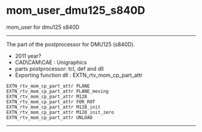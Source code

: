 # mom_user_dmu125_s840D
 mom_user for dmu125 s840D

____

The part of the postprocessor for DMU125 (s840D).
- 2011 year?
- CAD\CAM\CAE : Unigraphics
- parts postprocessor: tcl, def and dll
- Exporting function dll : EXTN_rtv_mom_cp_part_attr

```
EXTN_rtv_mom_cp_part_attr PLANE
EXTN_rtv_mom_cp_part_attr PLANE_moving
EXTN_rtv_mom_cp_part_attr M128
EXTN_rtv_mom_cp_part_attr FOR_ROT
EXTN_rtv_mom_cp_part_attr M128_init
EXTN_rtv_mom_cp_part_attr M128_init_zero
EXTN_rtv_mom_cp_part_attr UNLOAD
```

____

